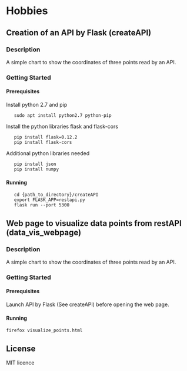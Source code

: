 # Hobbies
## Creation of an API by Flask (createAPI)

### Description  
A simple chart to show the coordinates of three points read by an API.

### Getting Started

#### Prerequisites
Install python 2.7 and pip

```
   sudo apt install python2.7 python-pip
```
Install the python libraries flask and flask-cors

```
   pip install flask=0.12.2
   pip install flask-cors
```
Additional python libraries needed 
```
   pip install json
   pip install numpy
```

#### Running

```
   cd {path_to_directory}/createAPI
   export FLASK_APP=restapi.py
   flask run --port 5300
```


## Web page to visualize data points from restAPI (data_vis_webpage)

### Description  
A simple chart to show the coordinates of three points read by an API.

### Getting Started

#### Prerequisites
Launch API by Flask (See createAPI) before opening the web page. 

#### Running

```
firefox visualize_points.html
```




## License
MIT licence

